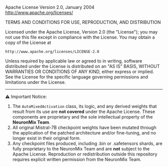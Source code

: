 Apache License
                           Version 2.0, January 2004
                        http://www.apache.org/licenses/

TERMS AND CONDITIONS FOR USE, REPRODUCTION, AND DISTRIBUTION

Licensed under the Apache License, Version 2.0 (the "License");
you may not use this file except in compliance with the License.
You may obtain a copy of the License at

    http://www.apache.org/licenses/LICENSE-2.0

Unless required by applicable law or agreed to in writing, software
distributed under the License is distributed on an "AS IS" BASIS,
WITHOUT WARRANTIES OR CONDITIONS OF ANY KIND, either express or implied.
See the License for the specific language governing permissions and
limitations under the License.

---

⚠️ Important Notice:
1. The `AutoMixedActivation` class, its logic, and any derived weights that result from its use
   are **not covered** under the Apache License. These components are proprietary and the sole
   intellectual property of the **NeuronMix Team**.
2. All original Mistral-7B checkpoint weights have been mutated through the application of the
   patched architecture and/or fine-tuning, and no longer exist in their original form.
3. Any checkpoint files produced, including .bin or .safetensors shards, are fully proprietary to
   the NeuronMix Team and are **not** subject to the Apache License. Reproduction or redistribution
   outside this repository requires explicit written permission from the NeuronMix Team.
